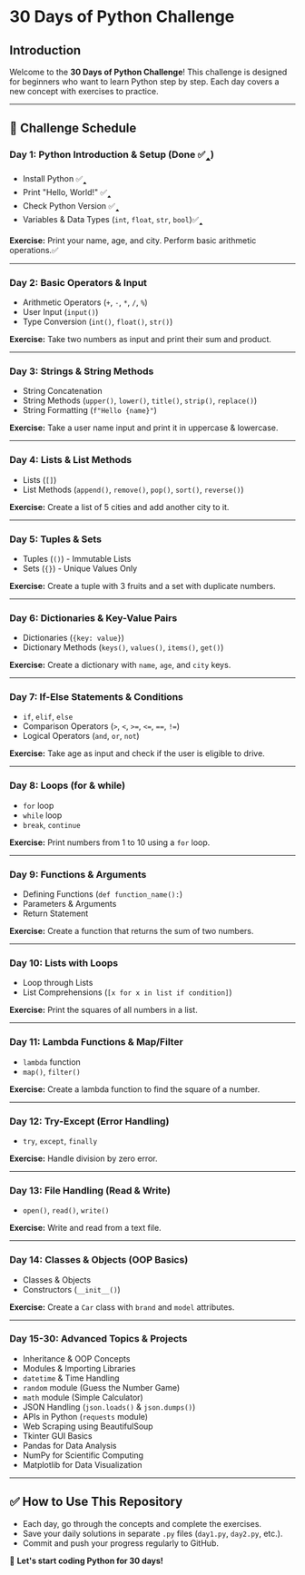 # 30 Days of Python Challenge

## Introduction
Welcome to the **30 Days of Python Challenge**! This challenge is designed for beginners who want to learn Python step by step. Each day covers a new concept with exercises to practice.

---
## **📅 Challenge Schedule**

### **Day 1: Python Introduction & Setup**  (Done ✅🢑)
- Install Python  ✅🢑
- Print "Hello, World!" ✅🢑
- Check Python Version ✅🢑
- Variables & Data Types (`int`, `float`, `str`, `bool`)✅🢑

**Exercise:** Print your name, age, and city. Perform basic arithmetic operations.✅

---
### **Day 2: Basic Operators & Input**
- Arithmetic Operators (`+`, `-`, `*`, `/`, `%`)
- User Input (`input()`)
- Type Conversion (`int()`, `float()`, `str()`)

**Exercise:** Take two numbers as input and print their sum and product.

---
### **Day 3: Strings & String Methods**
- String Concatenation
- String Methods (`upper()`, `lower()`, `title()`, `strip()`, `replace()`)
- String Formatting (`f"Hello {name}"`)

**Exercise:** Take a user name input and print it in uppercase & lowercase.

---
### **Day 4: Lists & List Methods**
- Lists (`[]`)
- List Methods (`append()`, `remove()`, `pop()`, `sort()`, `reverse()`)

**Exercise:** Create a list of 5 cities and add another city to it.

---
### **Day 5: Tuples & Sets**
- Tuples (`()`) - Immutable Lists
- Sets (`{}`) - Unique Values Only

**Exercise:** Create a tuple with 3 fruits and a set with duplicate numbers.

---
### **Day 6: Dictionaries & Key-Value Pairs**
- Dictionaries (`{key: value}`)
- Dictionary Methods (`keys()`, `values()`, `items()`, `get()`)

**Exercise:** Create a dictionary with `name`, `age`, and `city` keys.

---
### **Day 7: If-Else Statements & Conditions**
- `if`, `elif`, `else`
- Comparison Operators (`>`, `<`, `>=`, `<=`, `==`, `!=`)
- Logical Operators (`and`, `or`, `not`)

**Exercise:** Take age as input and check if the user is eligible to drive.

---
### **Day 8: Loops (for & while)**
- `for` loop
- `while` loop
- `break`, `continue`

**Exercise:** Print numbers from 1 to 10 using a `for` loop.

---
### **Day 9: Functions & Arguments**
- Defining Functions (`def function_name():`)
- Parameters & Arguments
- Return Statement

**Exercise:** Create a function that returns the sum of two numbers.

---
### **Day 10: Lists with Loops**
- Loop through Lists
- List Comprehensions (`[x for x in list if condition]`)

**Exercise:** Print the squares of all numbers in a list.

---
### **Day 11: Lambda Functions & Map/Filter**
- `lambda` function
- `map()`, `filter()`

**Exercise:** Create a lambda function to find the square of a number.

---
### **Day 12: Try-Except (Error Handling)**
- `try`, `except`, `finally`

**Exercise:** Handle division by zero error.

---
### **Day 13: File Handling (Read & Write)**
- `open()`, `read()`, `write()`

**Exercise:** Write and read from a text file.

---
### **Day 14: Classes & Objects (OOP Basics)**
- Classes & Objects
- Constructors (`__init__()`)

**Exercise:** Create a `Car` class with `brand` and `model` attributes.

---
### **Day 15-30: Advanced Topics & Projects**
- Inheritance & OOP Concepts
- Modules & Importing Libraries
- `datetime` & Time Handling
- `random` module (Guess the Number Game)
- `math` module (Simple Calculator)
- JSON Handling (`json.loads()` & `json.dumps()`)
- APIs in Python (`requests` module)
- Web Scraping using BeautifulSoup
- Tkinter GUI Basics
- Pandas for Data Analysis
- NumPy for Scientific Computing
- Matplotlib for Data Visualization

---
## **✅ How to Use This Repository**
- Each day, go through the concepts and complete the exercises.
- Save your daily solutions in separate `.py` files (`day1.py`, `day2.py`, etc.).
- Commit and push your progress regularly to GitHub.

🚀 **Let's start coding Python for 30 days!**

